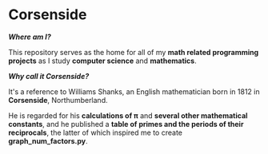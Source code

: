 # Corsenside
**_Where am I?_**

This repository serves as the home for all of my **math related programming projects** as I study **computer science** and **mathematics**.

**_Why call it Corsenside?_**

It's a reference to Williams Shanks, an English mathematician born in 1812 in **Corsenside**, Northumberland.

He is regarded for his **calculations of π** and **several other mathematical constants**, and he published a **table of primes and the periods of their reciprocals**, the latter of which inspired me to create **graph_num_factors.py**.
